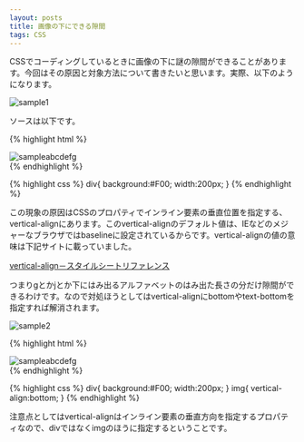 ```yaml
---
layout: posts
title: 画像の下にできる隙間
tags: CSS
---
```


CSSでコーディングしているときに画像の下に謎の隙間ができることがあります。今回はその原因と対象方法について書きたいと思います。実際、以下のようになります。

![sample1](/img/posts/2007-03-01-143619/sample1.png)

ソースは以下です。

{% highlight html %}
<div>
<img src="/sample/image/sample.gif" alt="sample" />abcdefg
</div>
{% endhighlight %}

{% highlight css %}
div{
  background:#F00;
  width:200px;
}
{% endhighlight %}

この現象の原因はCSSのプロパティでインライン要素の垂直位置を指定する、vertical-alignにあります。このvertical-alignのデフォルト値は、IEなどのメジャーなブラウザではbaselineに設定されているからです。vertical-alignの値の意味は下記サイトに載っていました。

[vertical-align－スタイルシートリファレンス](http://www.htmq.com/style/vertical-align.shtml)

つまりgとかjとか下にはみ出るアルファベットのはみ出た長さの分だけ隙間ができるわけです。なので対処ほうとしてはvertical-alignにbottomやtext-bottomを指定すれば解消されます。

![sample2](/img/posts/2007-03-01-143619/sample2.png)

{% highlight html %}
<div>
<img src="/sample/image/sample.gif" alt="sample" />abcdefg
</div>
{% endhighlight %}

{% highlight css %}
div{
  background:#F00;
  width:200px;
}
img{
  vertical-align:bottom;
}
{% endhighlight %}

注意点としてはvertical-alignはインライン要素の垂直方向を指定するプロパティなので、divではなくimgのほうに指定するということです。
